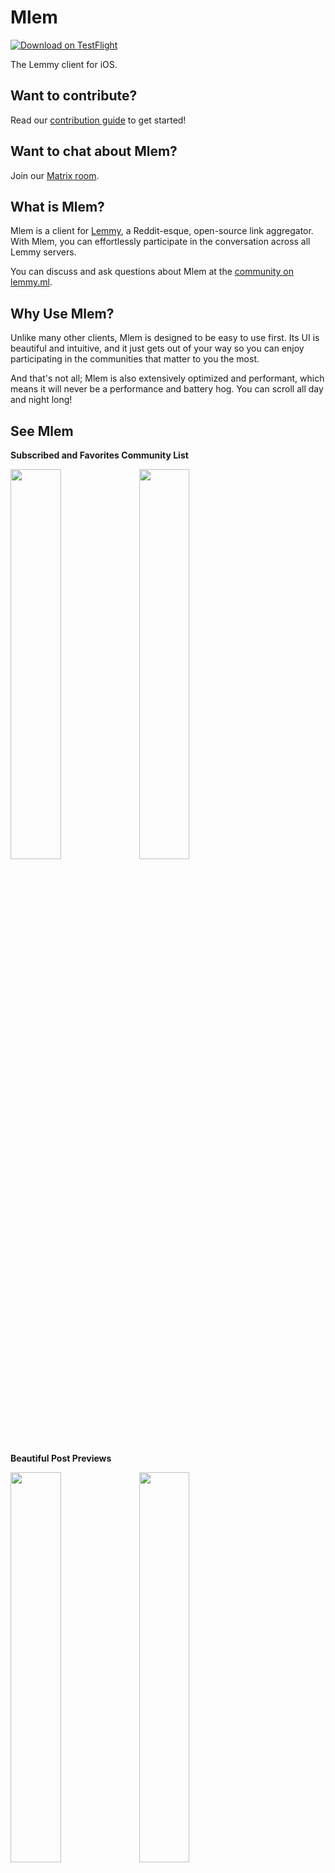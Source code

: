 # Mlem
[![Download on TestFlight](https://img.shields.io/badge/Download-TestFlight-blue)](https://testflight.apple.com/join/MelFP11Y)

The Lemmy client for iOS.

## Want to contribute?
Read our [contribution guide](./CONTRIBUTING.md) to get started!

## Want to chat about Mlem?
Join our [Matrix room](https://matrix.to/#/#mlemapp:matrix.org).

## What is Mlem?
Mlem is a client for [Lemmy](https://join-lemmy.org), a Reddit-esque, open-source link aggregator. With Mlem, you can effortlessly participate in the conversation across all Lemmy servers. 

You can discuss and ask questions about Mlem at the [community on lemmy.ml](https://lemmy.ml/c/mlemapp).

## Why Use Mlem?

Unlike many other clients, Mlem is designed to be easy to use first. Its UI is beautiful and intuitive, and it just gets out of your way so you can enjoy participating in the communities that matter to you the most.

And that's not all; Mlem is also extensively optimized and performant, which means it will never be a performance and battery hog. You can scroll all day and night long!

## See Mlem

**Subscribed and Favorites Community List**

<img src="https://github.com/WestonHanners/Mlem/assets/1000311/665c4f14-7997-49ef-aed8-efa09fa19646)" width="40%">
<img src="https://github.com/WestonHanners/Mlem/assets/1000311/4cda8166-4898-4bc6-8e56-8caeaf9fe53f)" width="40%">

**Beautiful Post Previews**

<img src="https://github.com/WestonHanners/Mlem/assets/1000311/8fc48e43-2838-4465-a4e7-059746cdb26f" width="40%">
<img src="https://github.com/WestonHanners/Mlem/assets/1000311/123ec33c-c223-468a-aecb-dcc9ac2b6231" width="40%">

**Compact Post Previews**

<img src="https://github.com/WestonHanners/Mlem/assets/1000311/8120cc31-39b2-47e6-b3c5-2f4020a98b7a" width="40%">

**Follow the Discussion**

<img src="https://github.com/WestonHanners/Mlem/assets/1000311/195d618d-0cbf-4169-b583-e32175f51561" width="40%">
<img src="https://github.com/WestonHanners/Mlem/assets/1000311/64e553f4-979a-43ed-9f26-17849e8ce106" width="40%">

**Take Part in the Conversation**

<img src="https://github.com/WestonHanners/Mlem/assets/1000311/e939126e-eb94-456c-98b4-11f71d19e544" width="40%">
<img src="https://github.com/WestonHanners/Mlem/assets/1000311/e9c134db-9682-4f7e-a57e-b07de4789731" width="40%">

**Post Your Experiences**

<img src="https://files.catbox.moe/9xg13j.png" width="40%">

**Find Your Hobbies**

<img src="https://files.catbox.moe/kmtqxm.png" width="40%">

**Infinitely Customizable, Dark Mode Included!**

<img src="https://github.com/WestonHanners/Mlem/assets/1000311/c34d6036-1eb7-4397-84a7-dcfd971dc692" width="40%">
<img src="https://github.com/WestonHanners/Mlem/assets/1000311/a862dbfb-fd70-493b-8a07-f3bd6cf28f70" width="40%">

## Requirements

Mlem supports any iPhone running iOS 16 and later.

## Roadmap

As of now, Mlem is still in beta. While it already has many core features, there is still a lot to do. Follow me on my socials to always be up-to-date on Mlem's development!

## License

Mlem is fully open-source, licensed under GPL 3.0 with an addendum for compliance with the Apple App Store. See LICENSE for details.